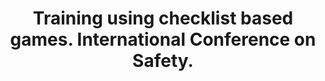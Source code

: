 ---
layout: publication-layout
year: 2012
title: Training using checklist based games. International Conference on Safety.
description: 13 October, 2012. IIT Gandhinagar. Presented by Onkar Hoysala.
link: http://fieldsofview.in/bibtex.php?refname=hoysala12iitgconf
link2: http://docs.fieldsofview.in/public/training_using_checklist_based_games_ICS2012.pdf
ide: oct13internationalconferenceonsafety
tag: presentations
categories: presentations
---